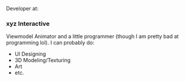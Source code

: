 Developer at:
### xyz Interactive


Viewmodel Animator and a little programmer (though I am pretty bad at programming lol).
I can probably do:
- UI Designing
- 3D Modeling/Texturing
- Art
- etc.
